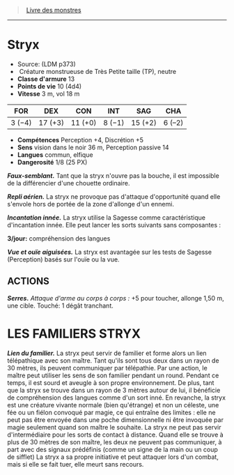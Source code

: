 ﻿> [Livre des monstres](tome_of_beasts.md)

---

# Stryx

- Source: (LDM p373)
-  Créature monstrueuse de Très Petite taille (TP), neutre
- **Classe d'armure** 13
- **Points de vie** 10 (4d4)
- **Vitesse** 3 m, vol 18 m

|FOR|DEX|CON|INT|SAG|CHA|
|---|---|---|---|---|---|
|3 (−4)|17 (+3)|11 (+0)|8 (−1)|15 (+2)|6 (–2)|

- **Compétences** Perception +4, Discrétion +5
- **Sens** vision dans le noir 36 m, Perception passive 14
- **Langues** commun, elfique
- **Dangerosité** 1/8 (25 PX)

**_Faux-semblant._** Tant que la stryx n'ouvre pas la bouche, il est impossible de la différencier d'une chouette ordinaire.

**_Repli aérien._** La stryx ne provoque pas d'attaque d'opportunité quand elle s'envole hors de portée de la zone d'allonge d'un ennemi.

**_Incantation innée._** La stryx utilise la Sagesse comme caractéristique d'incantation innée. Elle peut lancer les sorts suivants sans composantes :

**3/jour:** compréhension des langues

**_Vue et ouïe aiguisées._** La stryx est avantagée sur les tests de Sagesse (Perception) basés sur l'ouïe ou la vue.

## ACTIONS

**_Serres._** _Attaque d'arme au corps à corps :_ +5 pour toucher, allonge 1,50 m, une cible. Touché: 1 dégât tranchant.

# LES FAMILIERS STRYX

**_Lien du familier._** La stryx peut servir de familier et forme alors un lien télépathique avec son maître. Tant qu'ils sont tous deux dans un rayon de 30 mètres, ils peuvent communiquer par télépathie. Par une action, le maître peut utiliser les sens de son familier pendant un round. Pendant ce temps, il est sourd et aveugle à son propre environnement. De plus, tant que la stryx se trouve dans un rayon de 3 mètres autour de lui, il bénéficie de compréhension des langues comme d'un sort inné. En revanche, la stryx est une créature vivante normale (bien qu'étrange) et non un céleste, une fée ou un fiélon convoqué par magie, ce qui entraîne des limites : elle ne peut pas être envoyée dans une poche dimensionnelle ni être invoquée par magie seulement quand son maître le souhaite. La stryx ne peut pas servir d'intermédiaire pour les sorts de contact à distance. Quand elle se trouve à plus de 30 mètres de son maître, les deux ne peuvent pas communiquer, à part avec des signaux prédéfinis (comme un signe de la main ou un coup de sifflet) La stryx a sa propre initiative et peut attaquer lors d'un combat, mais si elle se fait tuer, elle meurt sans recours.

